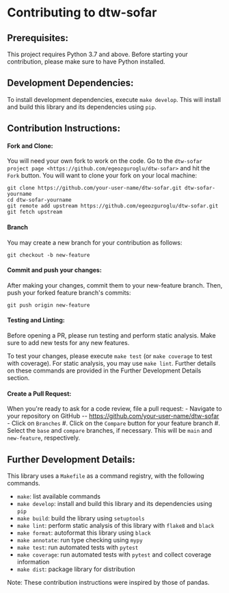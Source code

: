 # Contributing to dtw-sofar

## Prerequisites:
This project requires Python 3.7 and above. Before starting your contribution, please make sure to have Python installed. 

## Development Dependencies:
To install development dependencies, execute `make develop`. This will install and build this library and its dependencies using `pip`.

## Contribution Instructions:
#### Fork and Clone:
You will need your own fork to work on the code. Go to the `dtw-sofar project
page <https://github.com/egeozguroglu/dtw-sofar>` and hit the ``Fork`` button. You will want to clone your fork on your local machine:

    git clone https://github.com/your-user-name/dtw-sofar.git dtw-sofar-yourname
    cd dtw-sofar-yourname
    git remote add upstream https://github.com/egeozguroglu/dtw-sofar.git
    git fetch upstream

#### Branch
You may create a new branch for your contribution as follows:

    git checkout -b new-feature

####  Commit and push your changes:

After making your changes, commit them to your new-feature branch. Then, push your forked feature branch's commits:

    git push origin new-feature

####  Testing and Linting:
Before opening a  PR, please run testing and perform static analysis. Make sure to add new tests for any new features.

To test your changes, please execute `make test` (or `make coverage` to test with coverage).
For static analysis, you may use `make lint`. Further details on these commands are provided in the Further Development Details section.

####  Create a Pull Request:
When you're ready to ask for a code review, file a pull request:
    - Navigate to your repository on GitHub -- https://github.com/your-user-name/dtw-sofar
    - Click on ``Branches``
#. Click on the ``Compare`` button for your feature branch
#. Select the ``base`` and ``compare`` branches, if necessary. This will be ``main`` and
   ``new-feature``, respectively.

##  Further Development Details:
This library uses a `Makefile` as a command registry, with the following commands. 

- `make`: list available commands
- `make develop`: install and build this library and its dependencies using `pip`
- `make build`: build the library using `setuptools`
- `make lint`: perform static analysis of this library with `flake8` and `black`
- `make format`: autoformat this library using `black`
- `make annotate`: run type checking using `mypy`
- `make test`: run automated tests with `pytest`
- `make coverage`: run automated tests with `pytest` and collect coverage information
- `make dist`: package library for distribution

Note: These contribution instructions were inspired by those of pandas.